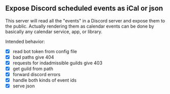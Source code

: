 ## Expose Discord scheduled events as iCal or json

This server will read all the "events" in a Discord server and expose them to the public.
Actually rendering them as calendar events can be done by basically any calendar service, app, or library.

Intended behavior:

- [x] read bot token from config file
- [x] bad paths give 404
- [x] requests for indadmissible guilds give 403
- [x] get guild from path
- [x] forward discord errors
- [x] handle both kinds of event ids
- [x] serve json
